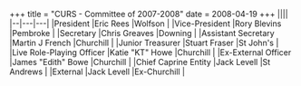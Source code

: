 +++
title = "CURS - Committee of 2007-2008"
date = 2008-04-19
+++
||||
|--|---|---|
|President 						|Eric Rees 				|Wolfson 	  |
|Vice-President 				|Rory Blevins 			|Pembroke 	  |
|Secretary 						|Chris Greaves 			|Downing 	  |
|Assistant Secretary 			|Martin J French 		|Churchill 	  |
|Junior Treasurer 				|Stuart Fraser 			|St John's 	  |
|Live Role-Playing Officer 		|Katie "KT" Howe 		|Churchill 	  |
|Ex-External Officer 			|James "Edith" Bowe 	|Churchill 	  |
|Chief Caprine Entity 			|Jack Levell 			|St Andrews   |
|External 						|Jack Levell 			|Ex-Churchill |
